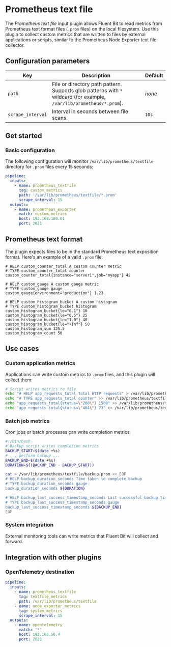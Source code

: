 # Prometheus text file

The _Prometheus text file_ input plugin allows Fluent Bit to read metrics from Prometheus text format files (`.prom` files) on the local filesystem. Use this plugin to collect custom metrics that are written to files by external applications or scripts, similar to the Prometheus Node Exporter text file collector.

## Configuration parameters

| Key | Description | Default |
|-----|-------------|---------|
| `path` | File or directory path pattern. Supports glob patterns with `*` wildcard (for example, `/var/lib/prometheus/*.prom`). | _none_ |
| `scrape_interval` | Interval in seconds between file scans. | `10s` |

## Get started

### Basic configuration

The following configuration will monitor `/var/lib/prometheus/textfile` directory for `.prom` files every 15 seconds:

```yaml
pipeline:
  inputs:
    - name: prometheus_textfile
      tag: custom_metrics
      path: '/var/lib/prometheus/textfile/*.prom'
      scrape_interval: 15
  outputs:
    - name: prometheus_exporter
      match: custom_metrics
      host: 192.168.100.61
      port: 2021
```

## Prometheus text format

The plugin expects files to be in the standard Prometheus text exposition format. Here's an example of a valid `.prom` file:

```text
# HELP custom_counter_total A custom counter metric
# TYPE custom_counter_total counter
custom_counter_total{instance="server1",job="myapp"} 42

# HELP custom_gauge A custom gauge metric
# TYPE custom_gauge gauge
custom_gauge{environment="production"} 1.23

# HELP custom_histogram_bucket A custom histogram
# TYPE custom_histogram_bucket histogram
custom_histogram_bucket{le="0.1"} 10
custom_histogram_bucket{le="0.5"} 25
custom_histogram_bucket{le="1.0"} 40
custom_histogram_bucket{le="+Inf"} 50
custom_histogram_sum 125.5
custom_histogram_count 50
```

## Use cases

### Custom application metrics

Applications can write custom metrics to `.prom` files, and this plugin will collect them:

```bash
# Script writes metrics to file
echo "# HELP app_requests_total Total HTTP requests" > /var/lib/prometheus/textfile/app.prom
echo "# TYPE app_requests_total counter" >> /var/lib/prometheus/textfile/app.prom
echo "app_requests_total{status=\"200\"} 1500" >> /var/lib/prometheus/textfile/app.prom
echo "app_requests_total{status=\"404\"} 23" >> /var/lib/prometheus/textfile/app.prom
```

### Batch job metrics

Cron jobs or batch processes can write completion metrics:

```bash
#!/bin/bash
# Backup script writes completion metrics
BACKUP_START=$(date +%s)
# ... perform backup ...
BACKUP_END=$(date +%s)
DURATION=$((BACKUP_END - BACKUP_START))

cat > /var/lib/prometheus/textfile/backup.prom << EOF
# HELP backup_duration_seconds Time taken to complete backup
# TYPE backup_duration_seconds gauge
backup_duration_seconds ${DURATION}

# HELP backup_last_success_timestamp_seconds Last successful backup timestamp
# TYPE backup_last_success_timestamp_seconds gauge
backup_last_success_timestamp_seconds ${BACKUP_END}
EOF
```

### System integration

External monitoring tools can write metrics that Fluent Bit will collect and forward.

## Integration with other plugins


### OpenTelemetry destination

```yaml
pipeline:
  inputs:
    - name: prometheus_textfile
      tag: textfile_metrics
      path: /var/lib/prometheus/textfile
    - name: node_exporter_metrics
      tag: system_metrics
      scrape_interval: 15
  outputs:
    - name: opentelemetry
      match: '*'
      host: 192.168.56.4
      port: 2021
```
